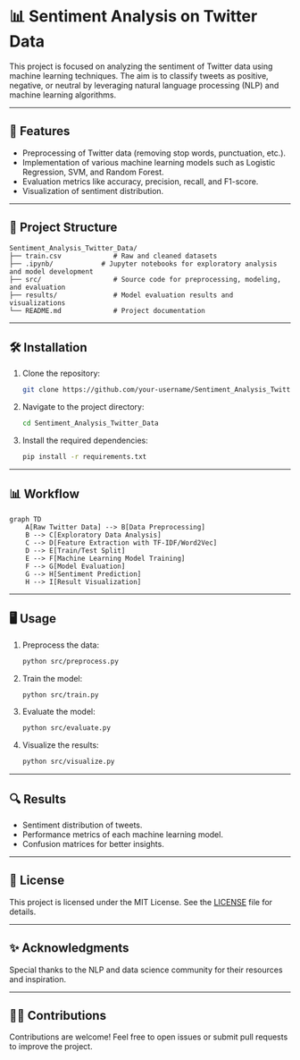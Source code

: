 # 📊 Sentiment Analysis on Twitter Data

This project is focused on analyzing the sentiment of Twitter data using machine learning techniques. The aim is to classify tweets as positive, negative, or neutral by leveraging natural language processing (NLP) and machine learning algorithms.

---

## 🚀 Features

- Preprocessing of Twitter data (removing stop words, punctuation, etc.).
- Implementation of various machine learning models such as Logistic Regression, SVM, and Random Forest.
- Evaluation metrics like accuracy, precision, recall, and F1-score.
- Visualization of sentiment distribution.

---

## 📂 Project Structure

```plaintext
Sentiment_Analysis_Twitter_Data/
├── train.csv             # Raw and cleaned datasets
├── .ipynb/            # Jupyter notebooks for exploratory analysis and model development
├── src/                  # Source code for preprocessing, modeling, and evaluation
├── results/              # Model evaluation results and visualizations
└── README.md             # Project documentation
```

---

## 🛠️ Installation

1. Clone the repository:
   ```bash
   git clone https://github.com/your-username/Sentiment_Analysis_Twitter_Data.git
   ```
2. Navigate to the project directory:
   ```bash
   cd Sentiment_Analysis_Twitter_Data
   ```
3. Install the required dependencies:
   ```bash
   pip install -r requirements.txt
   ```

---

## 📊 Workflow

```mermaid
graph TD
    A[Raw Twitter Data] --> B[Data Preprocessing]
    B --> C[Exploratory Data Analysis]
    C --> D[Feature Extraction with TF-IDF/Word2Vec]
    D --> E[Train/Test Split]
    E --> F[Machine Learning Model Training]
    F --> G[Model Evaluation]
    G --> H[Sentiment Prediction]
    H --> I[Result Visualization]
```

---

## 🖥️ Usage

1. Preprocess the data:
   ```bash
   python src/preprocess.py
   ```
2. Train the model:
   ```bash
   python src/train.py
   ```
3. Evaluate the model:
   ```bash
   python src/evaluate.py
   ```
4. Visualize the results:
   ```bash
   python src/visualize.py
   ```

---

## 🔍 Results

- Sentiment distribution of tweets.
- Performance metrics of each machine learning model.
- Confusion matrices for better insights.

---

## 📄 License

This project is licensed under the MIT License. See the [LICENSE](LICENSE) file for details.

---

## ✨ Acknowledgments

Special thanks to the NLP and data science community for their resources and inspiration.

---

## 🙋‍♂️ Contributions

Contributions are welcome! Feel free to open issues or submit pull requests to improve the project.
